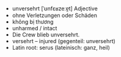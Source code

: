 - unversehrt	[ˈʊnfɛʁzeːɐ̯t]	Adjective
- ohne Verletzungen oder Schäden
- không bị thương
- unharmed / intact
- Die Crew blieb unversehrt.
- versehrt – injured (gegenteil: unversehrt)	
- Latin root: serus (lateinisch: ganz, heil)